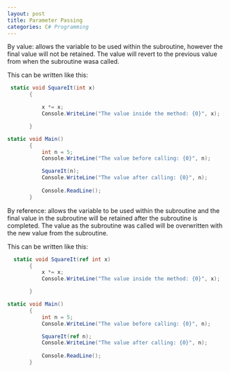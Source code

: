 ```yaml
--- 
layout: post
title: Parameter Passing 
categories: C# Programming
---
```

 
 By value: allows the variable to be used within the subroutine, however the final value will not be retained. The value will revert to the previous value from when the subroutine wasa called.
 
 
 This can be written like this:
 
 ```csharp
  static void SquareIt(int x)
        {         

            x *= x;
            Console.WriteLine("The value inside the method: {0}", x);

        }

static void Main()
        {
            int n = 5;
            Console.WriteLine("The value before calling: {0}", n);

            SquareIt(n);  
            Console.WriteLine("The value after calling: {0}", n);
            
            Console.ReadLine();
        }
 
 
 ```
 
 By reference: allows the variable to be used within the subroutine and the final value in the subroutine will be retained after the subroutine is completed. The value as the subroutine was called will be overwritten with the new value from the subroutine.
 
 This can be written like this:
 
 ```csharp
   static void SquareIt(ref int x)
        {        
            x *= x;
            Console.WriteLine("The value inside the method: {0}", x);

        }

static void Main()
        {
            int n = 5;
            Console.WriteLine("The value before calling: {0}", n);

            SquareIt(ref n);  
            Console.WriteLine("The value after calling: {0}", n);
            
            Console.ReadLine();
        }


 ```
